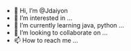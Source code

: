- 👋 Hi, I’m @Jdaiyon
- 👀 I’m interested in ...
- 🌱 I’m currently learning java, python ...
- 💞️ I’m looking to collaborate on ...
- 📫 How to reach me ...

<!---
Jdaiyon/Jdaiyon is a ✨ special ✨ repository because its `README.md` (this file) appears on your GitHub profile.
You can click the Preview link to take a look at your changes.
--->
